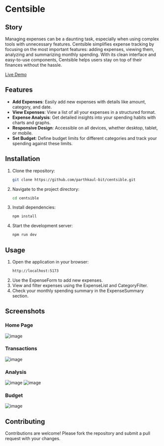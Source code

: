 
# Centsible
## Story

Managing expenses can be a daunting task, especially when using complex tools with unnecessary features. Centsible simplifies expense tracking by focusing on the most important features: adding expenses, viewing them, analyzing and summarizing monthly spending. With its clean interface and easy-to-use components, Centsible helps users stay on top of their finances without the hassle.

[Live Demo](https://centsible-nu.vercel.app)

## Features

- **Add Expenses**: Easily add new expenses with details like amount, category, and date.
- **View Expenses**: View a list of all your expenses in a structured format.
- **Expense Analysis**: Get detailed insights into your spending habits with charts and graphs.
- **Responsive Design**: Accessible on all devices, whether desktop, tablet, or mobile.
- **Set Budget**: Define budget limits for different categories and track your spending against these limits.


###
## Installation

1. Clone the repository:
   ```sh
   git clone https://github.com/parthkaul-bit/centsible.git
   ```
2. Navigate to the project directory:
   ```sh
   cd centsible
   ```
3. Install dependencies:
   ```sh
   npm install
   ```
4. Start the development server:
   ```sh
   npm run dev
   ```

## Usage

1. Open the application in your browser:
   ```sh
   http://localhost:5173
   ```
2. Use the ExpenseForm to add new expenses.
3. View and filter expenses using the ExpenseList and CategoryFilter.
4. Check your monthly spending summary in the ExpenseSummary section.

## Screenshots

### Home Page
![image](https://github.com/user-attachments/assets/41a0791d-146b-4f26-809c-4a56d418c8e5)


### Transactions 
![image](https://github.com/user-attachments/assets/cb7d2c9a-e7f7-4602-ae45-f70bcfbe2212)

### Analysis
![image](https://github.com/user-attachments/assets/f1c84f7e-3afa-42b9-ae11-26b877faf7cf)
![image](https://github.com/user-attachments/assets/be98296e-a3bb-457e-af9f-cb20a4349d05)

### Budget
![image](https://github.com/user-attachments/assets/3ce066cd-008a-4e9e-84dd-71f798f8044a)

## Contributing

Contributions are welcome! Please fork the repository and submit a pull request with your changes.
